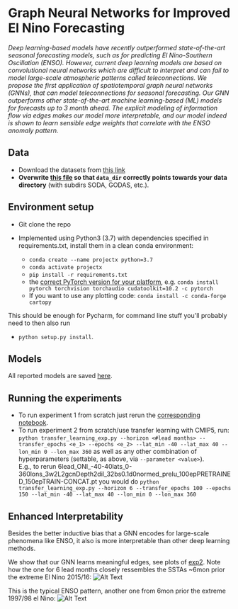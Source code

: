 # Graph Neural Networks for Improved El Nino Forecasting
*Deep learning-based models have recently outperformed state-of-the-art seasonal forecasting models, such as for predicting El Nino-Southern Oscillation (ENSO).
However, current deep learning models are based on convolutional neural networks which are difficult to interpret and can fail to model large-scale atmospheric patterns called teleconnections. We propose the first application of spatiotemporal graph neural networks (GNNs), that can model teleconnections for seasonal forecasting. Our GNN outperforms other state-of-the-art machine learning-based (ML) models for forecasts up to 3 month ahead. The explicit modeling of information flow via edges makes our model more interpretable, and our model indeed is shown to learn sensible edge weights that correlate with the ENSO anomaly pattern.*
## Data
- Download the datasets from [this link](https://drive.google.com/drive/folders/15L2cvpAQv_c6c6gmJ8RnR2tQ_mHQR9Oz?usp=sharing)
- **Overwrite [this file](hyperparams_and_args.py) so that ``data_dir`` correctly points towards your data directory** (with subdirs SODA, GODAS, etc.).

## Environment setup
- Git clone the repo 

- Implemented using Python3 (3.7) with dependencies specified in requirements.txt, install them in a clean conda environment: <br>
    - ``conda create --name projectx python=3.7`` <br>
    - ``conda activate projectx`` <br>
    - ``pip install -r requirements.txt``
    - the [correct PyTorch version for your platform](https://pytorch.org/get-started/locally/]), e.g. ``conda install pytorch torchvision torchaudio cudatoolkit=10.2 -c pytorch``
    - If you want to use any plotting code: ``conda install -c conda-forge cartopy``

This should be enough for Pycharm, for command line stuff you'll probably need to then also run

- ``python setup.py install``.


## Models
All reported models are saved [here](models).

## Running the experiments
- To run experiment 1 from scratch just rerun the [corresponding notebook](experiment1.ipynb).
- To run experiment 2 from scratch/use transfer learning with CMIP5, run:
    ``python transfer_learning_exp.py --horizon <#lead months> --transfer_epochs <e_1> --epochs <e_2> --lat_min -40 --lat_max 40 --lon_min 0 --lon_max 360``
      as well as any other combination of hyperparameters (settable, as above, via ``--parameter <value>``).
      <br>
      E.g., to rerun 6lead_ONI_-40-40lats_0-360lons_3w2L2gcnDepth2dil_32bs0.1d0normed_prelu_100epPRETRAINED_150epTRAIN-CONCAT.pt
      you would do ``python transfer_learning_exp.py --horizon 6 --transfer_epochs 100 --epochs 150 --lat_min -40 --lat_max 40 --lon_min 0 --lon_max 360``
      
## Enhanced Interpretability
Besides the better inductive bias that a GNN encodes for large-scale phenomena like ENSO, it also is more interpretable than other deep learning methods.

We show that our GNN learns meaningful edges, see plots of [exp2](experiment2.ipynb).
Note how the one for 6 lead months closely ressembles the SSTAs ~6mon prior the extreme El Nino 2015/16:
![Alt Text](https://iridl.ldeo.columbia.edu/SOURCES/.NOAA/.NCEP/.EMC/.CMB/.GLOBAL/.Reyn_SmithOIv2/.monthly/.ssta/startcolormap/DATA/-5./5./RANGE/black/navy/blue/-5./VALUE/cyan/-0.5/VALUE/white/white/0.5/bandmax/yellow/0.5/VALUE/red/5./VALUE/firebrick/endcolormap/DATA/0.5/STEP/a-+++-a-++-a+X+Y+fig:+colors+nozero+contours+land+:fig+/T/last+24+sub/last/plotrange/X/20/380/plotrange/Y/-60/70/plotrange//plotaxislength+600+psdef//iftime+75+psdef//plotbordertop+40+psdef//plotborderbottom+40+psdef//XOVY+null+psdef//color_smoothing+null+psdef//antialias+true+psdef//mftime+75+psdef+.gif?T=May+2015+-+Oct+2015)

This is the typical ENSO pattern, another one from 6mon prior the extreme 1997/98 el Nino:
![Alt Text](https://iridl.ldeo.columbia.edu/SOURCES/.NOAA/.NCEP/.EMC/.CMB/.GLOBAL/.Reyn_SmithOIv2/.monthly/.ssta/startcolormap/DATA/-5./5./RANGE/black/navy/blue/-5./VALUE/cyan/-0.5/VALUE/white/white/0.5/bandmax/yellow/0.5/VALUE/red/5./VALUE/firebrick/endcolormap/DATA/0.5/STEP/a-+++-a-++-a+X+Y+fig:+colors+nozero+contours+land+:fig+/T/last+24+sub/last/plotrange/X/20/380/plotrange/Y/-60/70/plotrange//plotaxislength+600+psdef//iftime+75+psdef//plotbordertop+40+psdef//plotborderbottom+40+psdef//XOVY+null+psdef//color_smoothing+null+psdef//antialias+true+psdef//mftime+75+psdef+.gif?T=May+1997+-+Oct+1997&plotaxislength=740
)